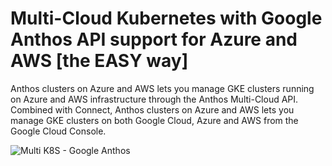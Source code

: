 # Multi-Cloud Kubernetes with Google Anthos API support for Azure and AWS [the EASY way]


Anthos clusters on Azure and AWS lets you manage GKE clusters running on Azure and AWS infrastructure through the Anthos Multi-Cloud API. Combined with Connect, Anthos clusters on Azure and AWS lets you manage GKE clusters on both Google Cloud, Azure and AWS from the Google Cloud Console.

![Multi K8S - Google Anthos](https://user-images.githubusercontent.com/104167951/165629981-b9a0815f-eeb3-4053-9d20-1233f5254209.jpeg)
